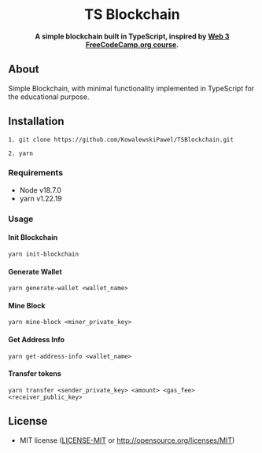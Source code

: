 <div align="center">
  <h1>TS Blockchain</h1>
  <strong>A simple blockchain built in TypeScript, inspired by <a href="https://github.com/freeCodeCamp/web3-curriculum">Web 3 FreeCodeCamp.org course</a>.</strong>
</div>

## About

Simple Blockchain, with minimal functionality implemented in TypeScript for the educational purpose.

## Installation

```
1. git clone https://github.com/KowalewskiPawel/TSBlockchain.git

2. yarn
```

### Requirements

* Node v18.7.0
* yarn v1.22.19

### Usage

#### Init Blockchain

```
yarn init-blockchain
```

#### Generate Wallet

```
yarn generate-wallet <wallet_name>
```


#### Mine Block

```
yarn mine-block <miner_private_key>
```

#### Get Address Info

```
yarn get-address-info <wallet_name>
```
#### Transfer tokens

```
yarn transfer <sender_private_key> <amount> <gas_fee> <receiver_public_key>
```

## License

* MIT license ([LICENSE-MIT](LICENSE-MIT) or http://opensource.org/licenses/MIT)